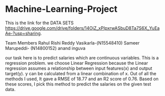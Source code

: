 # Machine-Learning-Project


This is the link for the DATA SETS https://drive.google.com/drive/folders/14OjZ_xPIpxrwASbuD8Ta7S6X_YuEaAe-?usp=sharing.

Team Members
Rahul Rishi Reddy Vasikarla-(N15548410)
Sameer Marupeddi- (N14800152)
anand inguva 


our task here is to predict salaries which are continuous variables. This is a
regression problem. we choose Linear Regression because the Linear regression
assumes a relationship between input features(x) and output target(y). y can be
calculated from a linear combination of x. Out of all the methods I used, It gave a
RMSE of 18.77 and an R2 score of 0.76. Based on these scores, I pick this
method to predict the salaries on the given test data.
